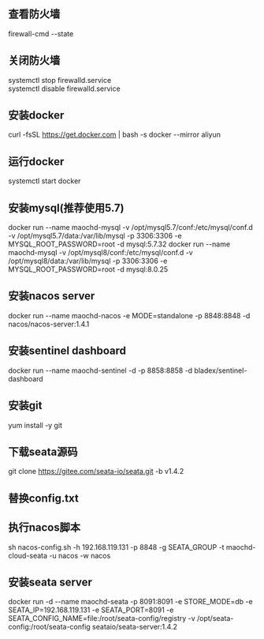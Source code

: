 ## 查看防火墙
firewall-cmd --state

## 关闭防火墙
systemctl stop firewalld.service\
systemctl disable firewalld.service

## 安装docker
curl -fsSL https://get.docker.com | bash -s docker --mirror aliyun

## 运行docker
systemctl start docker

## 安装mysql(推荐使用5.7)
docker run --name maochd-mysql -v /opt/mysql5.7/conf:/etc/mysql/conf.d -v /opt/mysql5.7/data:/var/lib/mysql -p 3306:3306 -e MYSQL_ROOT_PASSWORD=root -d mysql:5.7.32
docker run --name maochd-mysql -v /opt/mysql8/conf:/etc/mysql/conf.d -v /opt/mysql8/data:/var/lib/mysql -p 3306:3306 -e MYSQL_ROOT_PASSWORD=root -d mysql:8.0.25

## 安装nacos server
docker run --name maochd-nacos -e MODE=standalone -p 8848:8848 -d nacos/nacos-server:1.4.1

## 安装sentinel dashboard
docker run --name maochd-sentinel  -d -p 8858:8858 -d  bladex/sentinel-dashboard

## 安装git
yum install -y git

## 下载seata源码
git clone https://gitee.com/seata-io/seata.git -b v1.4.2

## 替换config.txt
## 执行nacos脚本
sh nacos-config.sh -h 192.168.119.131 -p 8848 -g SEATA_GROUP -t maochd-cloud-seata -u nacos -w nacos

## 安装seata server
docker run -d --name maochd-seata -p 8091:8091 -e STORE_MODE=db -e SEATA_IP=192.168.119.131 -e SEATA_PORT=8091 -e SEATA_CONFIG_NAME=file:/root/seata-config/registry -v /opt/seata-config:/root/seata-config seataio/seata-server:1.4.2

